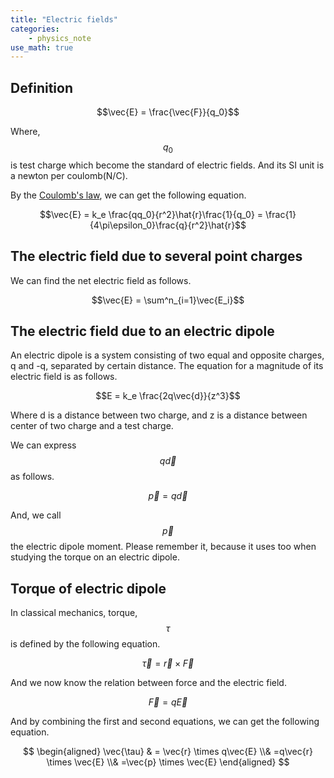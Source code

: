 ```yaml
---
title: "Electric fields"
categories:
    - physics_note
use_math: true
---
```


## Definition

$$\vec{E} = \frac{\vec{F}}{q_0}$$

Where, $$q_0$$ is test charge which become the standard of electric fields.
And its SI unit is a newton per coulomb(N/C).

By the [Coulomb's law](https://enginebeast.github.io/physics_note/charge/), we can get the following equation.

$$\vec{E} = k_e \frac{qq_0}{r^2}\hat{r}\frac{1}{q_0} = \frac{1}{4\pi\epsilon_0}\frac{q}{r^2}\hat{r}$$

## The electric field due to several point charges

We can find the net electric field as follows.

$$\vec{E} = \sum^n_{i=1}\vec{E_i}$$

## The electric field due to an electric dipole
    
An electric dipole is a system consisting of two equal and opposite charges, q and -q, separated by certain distance.
The equation for a magnitude of its electric field is as follows.

$$E = k_e \frac{2q\vec{d}}{z^3}$$

Where d is a distance between two charge, and z is a distance between center of two charge and a test charge.

We can express $$q\vec{d}$$ as follows.

$$\vec{p} = q\vec{d}$$

And, we call $$\vec{p}$$ the electric dipole moment. Please remember it, because it uses too when studying the torque on an electric dipole.

<!--## Find electric fields using integral-->

## Torque of electric dipole
In classical mechanics, torque, $$\tau$$ is defined by the following equation.

$$\vec{\tau} = \vec{r} \times \vec{F}$$

And we now know the relation between force and the electric field.

$$\vec{F} = q\vec{E}$$

And by combining the first and second equations, we can get the following equation.

$$
\begin{aligned}
\vec{\tau} & = \vec{r} \times q\vec{E}
\\& =q\vec{r} \times \vec{E}
\\& =\vec{p} \times \vec{E}
\end{aligned}
$$